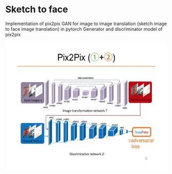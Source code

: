 # Sketch to face
Implementation of pix2pix GAN for image to image translation (sketch image to face image translation) in pytorch
Generator and discriminator model of pix2pix

<img height="400em" width="600" src="assets/ModelArchitecture.jpeg"/>
